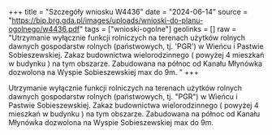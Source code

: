 +++
title = "Szczegóły wniosku W4436"
date = "2024-06-14"
source = "https://bip.brg.gda.pl/images/uploads/wnioski-do-planu-ogolnego/w4436.pdf"
tags = ["wnioski-ogolne"]
geolinks = []
raw = "Utrzymanie wyłącznie funkcji rolniczych na terenach użytków rolnych dawnych gospodarstw rolnych (państwowych, tj. 'PGR') w Wieńcu i Pastwie Sobieszewskiej. Zakaz budownictwa wielorodzinnego ( powyżej 4 mieszkań w budynku ) na tym obszarze. Zabudowana na północ od Kanału Młynówka dozwolona na Wyspie Sobieszewskiej max do 9m. "
+++

Utrzymanie wyłącznie funkcji rolniczych na terenach użytków rolnych dawnych
gospodarstw rolnych (państwowych, tj. "PGR") w Wieńcu i Pastwie Sobieszewskiej. Zakaz
budownictwa wielorodzinnego ( powyżej 4 mieszkań w budynku ) na tym obszarze. Zabudowana
na północ od Kanału Młynówka dozwolona na Wyspie Sobieszewskiej max do 9m.




